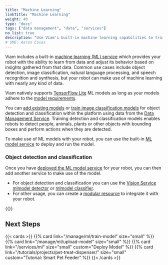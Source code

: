 ```yaml
---
title: "Machine Learning"
linkTitle: "Machine Learning"
weight: 40
type: "docs"
tags: ["data management", "data", "services"]
no_list: true
description: "Use Viam's built-in machine learning capabilities to train image classification models and deploy these models to your robots."
# SME: Aaron Casas
---
```


Viam includes a built-in [machine learning (ML) service](/services/ml/) which provides your robot with the ability to learn from data and adjust its behavior based on insights gathered from that data.
Common use cases include object detection, image classification, natural language processing, and speech recognition and synthesis, but your robot can make use of machine learning with nearly any kind of data.

Viam natively supports [TensorFlow Lite](https://www.tensorflow.org/lite) ML models as long as your models adhere to the [model requirements](/services/ml/#tflite_cpu-limitations).

You can [add existing models](/manage/ml/upload-model/) or [train image classification models](/manage/ml/train-model/) for object detection and classification within the platform using data from the [Data Management Service](../../services/data/).
Training detection and classification models enables robots to detect people, animals, plants or other objects with bounding boxes and perform actions when they are detected.

To make use of ML models with your robot, you can use the built-in [ML model service](/services/ml/) to deploy and run the model.

### Object detection and classification

Once you have [deployed the ML model service](/services/ml/#create-an-ml-model-service) for your robot, you can then add another service to make use of the model.

* For object detection and classification you can use the [Vision Service](/services/vision) [mlmodel detector](https://docs.viam.com/services/vision/detection/#configure-a-mlmodel-detector) or [mlmodel classifier](https://docs.viam.com/services/vision/classification/#configure-a-mlmodel-classifier).
* For other usage, you can create a [modular resource](/program/extend/modular-resources/) to integrate it with your robot.

{{<youtube embed_url="https://www.youtube-nocookie.com/embed/CP14LR0Pq64">}}

## Next Steps

{{< cards >}}
  {{% card link="/manage/ml/train-model" size="small" %}}
  {{% card link="/manage/ml/upload-model" size="small" %}}
  {{% card link="/services/ml" size="small" custom="Deploy Model" %}}
  {{% card link="/tutorials/projects/pet-treat-dispenser/" size="small" custom="Tutorial: Smart Pet Feeder" %}}
{{< /cards >}}
